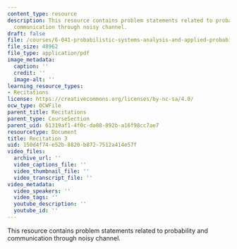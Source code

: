 ```yaml
---
content_type: resource
description: This resource contains problem statements related to probability and
  communication through noisy channel.
draft: false
file: /courses/6-041-probabilistic-systems-analysis-and-applied-probability-fall-2010/150d4f74e52b8820b8727512a414e57f_MIT6_041F10_rec03.pdf
file_size: 48962
file_type: application/pdf
image_metadata:
  caption: ''
  credit: ''
  image-alt: ''
learning_resource_types:
- Recitations
license: https://creativecommons.org/licenses/by-nc-sa/4.0/
ocw_type: OCWFile
parent_title: Recitations
parent_type: CourseSection
parent_uid: 61319af1-4f0c-da08-892b-a16f98cc7ae7
resourcetype: Document
title: Recitation 3
uid: 150d4f74-e52b-8820-b872-7512a414e57f
video_files:
  archive_url: ''
  video_captions_file: ''
  video_thumbnail_file: ''
  video_transcript_file: ''
video_metadata:
  video_speakers: ''
  video_tags: ''
  youtube_description: ''
  youtube_id: ''
---
```

This resource contains problem statements related to probability and communication through noisy channel.